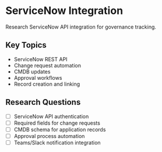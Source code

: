 # ServiceNow Integration

Research ServiceNow API integration for governance tracking.

## Key Topics
- ServiceNow REST API
- Change request automation
- CMDB updates
- Approval workflows
- Record creation and linking

## Research Questions
- [ ] ServiceNow API authentication
- [ ] Required fields for change requests
- [ ] CMDB schema for application records
- [ ] Approval process automation
- [ ] Teams/Slack notification integration
